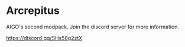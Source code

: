 # Arcrepitus
AIGO's second modpack. Join the discord server for more information.

https://discord.gg/SHs58g2ztX
